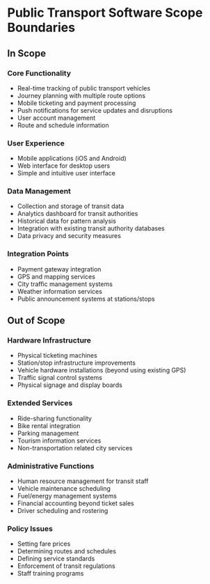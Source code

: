 # Public Transport Software Scope Boundaries

## In Scope

### Core Functionality

- Real-time tracking of public transport vehicles
- Journey planning with multiple route options
- Mobile ticketing and payment processing
- Push notifications for service updates and disruptions
- User account management
- Route and schedule information

### User Experience

- Mobile applications (iOS and Android)
- Web interface for desktop users
- Simple and intuitive user interface

### Data Management

- Collection and storage of transit data
- Analytics dashboard for transit authorities
- Historical data for pattern analysis
- Integration with existing transit authority databases
- Data privacy and security measures

### Integration Points

- Payment gateway integration
- GPS and mapping services
- City traffic management systems
- Weather information services
- Public announcement systems at stations/stops

## Out of Scope

### Hardware Infrastructure

- Physical ticketing machines
- Station/stop infrastructure improvements
- Vehicle hardware installations (beyond using existing GPS)
- Traffic signal control systems
- Physical signage and display boards

### Extended Services

- Ride-sharing functionality
- Bike rental integration
- Parking management
- Tourism information services
- Non-transportation related city services

### Administrative Functions

- Human resource management for transit staff
- Vehicle maintenance scheduling
- Fuel/energy management systems
- Financial accounting beyond ticket sales
- Driver scheduling and rostering

### Policy Issues

- Setting fare prices
- Determining routes and schedules
- Defining service standards
- Enforcement of transit regulations
- Staff training programs
